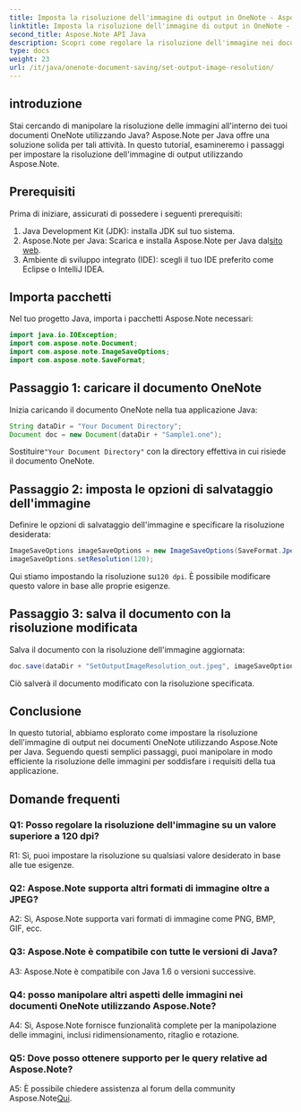 ```yaml
---
title: Imposta la risoluzione dell'immagine di output in OneNote - Aspose.Note
linktitle: Imposta la risoluzione dell'immagine di output in OneNote - Aspose.Note
second_title: Aspose.Note API Java
description: Scopri come regolare la risoluzione dell'immagine nei documenti OneNote utilizzando Aspose.Note per Java. Segui la nostra guida passo passo per una facile implementazione
type: docs
weight: 23
url: /it/java/onenote-document-saving/set-output-image-resolution/
---
```

## introduzione

Stai cercando di manipolare la risoluzione delle immagini all'interno dei tuoi documenti OneNote utilizzando Java? Aspose.Note per Java offre una soluzione solida per tali attività. In questo tutorial, esamineremo i passaggi per impostare la risoluzione dell'immagine di output utilizzando Aspose.Note.

## Prerequisiti

Prima di iniziare, assicurati di possedere i seguenti prerequisiti:

1. Java Development Kit (JDK): installa JDK sul tuo sistema.
2. Aspose.Note per Java: Scarica e installa Aspose.Note per Java dal[sito web](https://releases.aspose.com/note/java/).
3. Ambiente di sviluppo integrato (IDE): scegli il tuo IDE preferito come Eclipse o IntelliJ IDEA.

## Importa pacchetti

Nel tuo progetto Java, importa i pacchetti Aspose.Note necessari:

```java
import java.io.IOException;
import com.aspose.note.Document;
import com.aspose.note.ImageSaveOptions;
import com.aspose.note.SaveFormat;
```

## Passaggio 1: caricare il documento OneNote

Inizia caricando il documento OneNote nella tua applicazione Java:

```java
String dataDir = "Your Document Directory";
Document doc = new Document(dataDir + "Sample1.one");
```

 Sostituire`"Your Document Directory"` con la directory effettiva in cui risiede il documento OneNote.

## Passaggio 2: imposta le opzioni di salvataggio dell'immagine

Definire le opzioni di salvataggio dell'immagine e specificare la risoluzione desiderata:

```java
ImageSaveOptions imageSaveOptions = new ImageSaveOptions(SaveFormat.Jpeg);
imageSaveOptions.setResolution(120);
```

 Qui stiamo impostando la risoluzione su`120 dpi`. È possibile modificare questo valore in base alle proprie esigenze.

## Passaggio 3: salva il documento con la risoluzione modificata

Salva il documento con la risoluzione dell'immagine aggiornata:

```java
doc.save(dataDir + "SetOutputImageResolution_out.jpeg", imageSaveOptions);
```

Ciò salverà il documento modificato con la risoluzione specificata.

## Conclusione

In questo tutorial, abbiamo esplorato come impostare la risoluzione dell'immagine di output nei documenti OneNote utilizzando Aspose.Note per Java. Seguendo questi semplici passaggi, puoi manipolare in modo efficiente la risoluzione delle immagini per soddisfare i requisiti della tua applicazione.


## Domande frequenti

### Q1: Posso regolare la risoluzione dell'immagine su un valore superiore a 120 dpi?

R1: Sì, puoi impostare la risoluzione su qualsiasi valore desiderato in base alle tue esigenze.

### Q2: Aspose.Note supporta altri formati di immagine oltre a JPEG?

A2: Sì, Aspose.Note supporta vari formati di immagine come PNG, BMP, GIF, ecc.

### Q3: Aspose.Note è compatibile con tutte le versioni di Java?

A3: Aspose.Note è compatibile con Java 1.6 o versioni successive.

### Q4: posso manipolare altri aspetti delle immagini nei documenti OneNote utilizzando Aspose.Note?

A4: Sì, Aspose.Note fornisce funzionalità complete per la manipolazione delle immagini, inclusi ridimensionamento, ritaglio e rotazione.

### Q5: Dove posso ottenere supporto per le query relative ad Aspose.Note?

 A5: È possibile chiedere assistenza al forum della community Aspose.Note[Qui](https://forum.aspose.com/c/note/28).